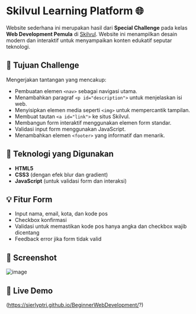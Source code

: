 # Skilvul Learning Platform 🌐

Website sederhana ini merupakan hasil dari **Special Challenge** pada kelas **Web Development Pemula** di [Skilvul](https://skilvul.com). Website ini menampilkan desain modern dan interaktif untuk menyampaikan konten edukatif seputar teknologi.

## 🎯 Tujuan Challenge

Mengerjakan tantangan yang mencakup:
- Pembuatan elemen `<nav>` sebagai navigasi utama.
- Menambahkan paragraf `<p id="description">` untuk menjelaskan isi web.
- Menyisipkan elemen media seperti `<img>` untuk mempercantik tampilan.
- Membuat tautan `<a id="link">` ke situs Skilvul.
- Membangun form interaktif menggunakan elemen form standar.
- Validasi input form menggunakan JavaScript.
- Menambahkan elemen `<footer>` yang informatif dan menarik.

## 🧰 Teknologi yang Digunakan
- **HTML5**  
- **CSS3** (dengan efek blur dan gradient)
- **JavaScript** (untuk validasi form dan interaksi)

## 💡 Fitur Form
- Input nama, email, kota, dan kode pos
- Checkbox konfirmasi
- Validasi untuk memastikan kode pos hanya angka dan checkbox wajib dicentang
- Feedback error jika form tidak valid

## 📸 Screenshot 
![image](https://github.com/user-attachments/assets/7bfb3ebf-304b-428c-b17f-e1fc08dbd9d2)


## 🚀 Live Demo
(https://sierlyptri.github.io/BeginnerWebDevelopment/?)

